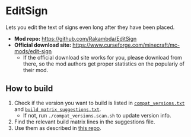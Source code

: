 ﻿
EditSign
========

<!-- %begin% descr -->
Lets you edit the text of signs even long after they have been placed.
<!-- %endof% descr -->

<!-- %begin% meta -->

* __Mod repo:__
  https://github.com/Rakambda/EditSign
* __Official download site:__
  https://www.curseforge.com/minecraft/mc-mods/edit-sign
  * If the official download site works for you, please download from there,
    so the mod authors get proper statistics on the populariy of their mod.

<!-- %endof% meta -->



How to build
------------

1.  Check if the version you want to build is listed in
    [`compat_versions.txt`](compat_versions.txt) and
    [`build_matrix_suggestions.txt`](`build_matrix_suggestions.txt`).
    * If not, run `./compat_versions.scan.sh` to update version info.
1.  Find the relevant build matrix lines in the suggestions file.
1.  Use them as described in
    [this repo](https://github.com/mk-pmb/ghabuild-minecraft-mod-editsign).








